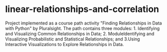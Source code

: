# linear-relationships-and-correlation

Project implemented as a course path activity "Finding Relationships in Data with Python" by Pluralsight. The path contains three modules: 1. Identifying and Visualizing Common Relationships in Data; 2. Moduleldentifying and Visualizing Probabilistic and Statistical Relationships; and 3.Using Interactive Visualizations to Explore Relationships in Data.
